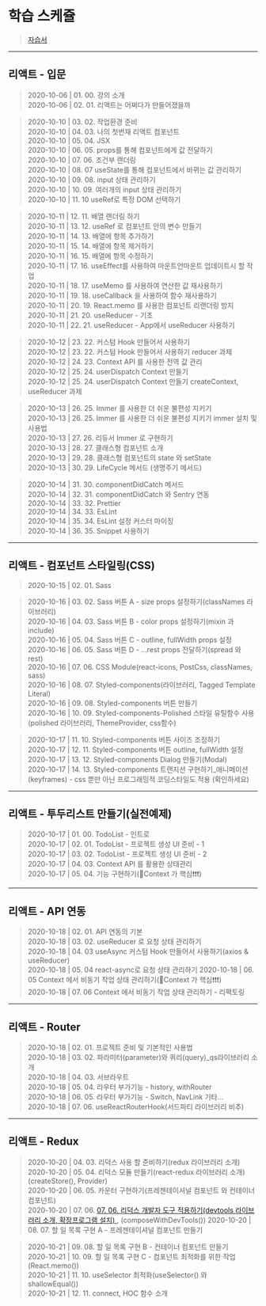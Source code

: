 # 학습 스케쥴

> [자습서](https://react.vlpt.us/)  

---

## 리액트 - 입문

> 2020-10-06 | 01. 00. 강의 소개  
> 2020-10-06 | 02. 01. 리액트는 어쩌다가 만들어졌을까  

> 2020-10-10 | 03. 02. 작업환경 준비  
> 2020-10-10 | 04. 03. 나의 첫번재 리액트 컴포넌트    
> 2020-10-10 | 05. 04. JSX  
> 2020-10-10 | 06. 05. props를 통해 컴포넌트에게 값 전달하기  
> 2020-10-10 | 07. 06. 조건부 랜더링  
> 2020-10-10 | 08. 07 useState를 통해 컴포넌트에서 바뀌는 값 관리하기  
> 2020-10-10 | 09. 08. input 상태 관리하기  
> 2020-10-10 | 10. 09. 여러개의 input 상태 관리하기  
> 2020-10-10 | 11. 10 useRef로 특정 DOM 선택하기

> 2020-10-11 | 12. 11. 배열 랜더링 하기  
> 2020-10-11 | 13. 12. useRef 로 컴포넌트 안의 변수 만들기  
> 2020-10-11 | 14. 13. 배열에 항목 추가하기  
> 2020-10-11 | 15. 14. 배열에 항목 제거하기  
> 2020-10-11 | 16. 15. 배열에 항목 수정하기  
> 2020-10-11 | 17. 16. useEffect를 사용하여 마운트언마운트 업데이트시 할 작업  
> 2020-10-11 | 18. 17. useMemo 를 사용하여 연산한 값 재사용하기  
> 2020-10-11 | 19. 18. useCallback 을 사용하여 함수 재사용하기  
> 2020-10-11 | 20. 19. React.memo 를 사용한 컴포넌트 리랜더링 방지  
> 2020-10-11 | 21. 20. useReducer - 기초  
> 2020-10-11 | 22. 21. useReducer - App에서 useReducer 사용하기  

> 2020-10-12 | 23. 22. 커스텀 Hook 만들어서 사용하기  
> 2020-10-12 | 23. 22. 커스텀 Hook 만들어서 사용하기  reducer 과제  
> 2020-10-12 | 24. 23. Context API 를 사용한 전역 값 관리    
> 2020-10-12 | 25. 24. userDispatch Context 만들기  
> 2020-10-12 | 25. 24. userDispatch Context 만들기 createContext, useReducer 과제  

> 2020-10-13 | 26. 25. Immer 를 사용한 더 쉬운 불편성 지키기  
> 2020-10-13 | 26. 25. Immer 를 사용한 더 쉬운 불편성 지키기 immer 설치 및 사용법  
> 2020-10-13 | 27. 26. 리듀서 Immer 로 구현하기  
> 2020-10-13 | 28. 27. 클래스형 컴포넌트 소개  
> 2020-10-13 | 29. 28. 클래스형 컴포넌트의 state 와 setState    
> 2020-10-13 | 30. 29. LifeCycle 메서드 (생명주기 메서드)  
  
> 2020-10-14 | 31. 30. componentDidCatch 메서드  
> 2020-10-14 | 32. 31. componentDidCatch 와 Sentry 연동  
> 2020-10-14 | 33. 32. Prettier  
> 2020-10-14 | 34. 33. EsLint  
> 2020-10-14 | 35. 34. EsLint 설정 커스터 마이징  
> 2020-10-14 | 36. 35. Snippet 사용하기  

---

## 리액트 - 컴포넌트 스타일링(CSS)

> 2020-10-15 | 02. 01. Sass  

> 2020-10-16 | 03. 02. Sass 버튼 A - size props 설정하기(classNames 라이브러리)      
> 2020-10-16 | 04. 03. Sass 버튼 B - color props 설정하기(mixin 과 include)   
> 2020-10-16 | 05. 04. Sass 버튼 C - outline, fullWidth props 설정  
> 2020-10-16 | 06. 05. Sass 버튼 D - ...rest props 전달하기(spread 와 rest)  
> 2020-10-16 | 07. 06. CSS Module(react-icons, PostCss, classNames, sass)  
> 2020-10-16 | 08. 07. Styled-components(라이브러리, Tagged Template Literal)   
> 2020-10-16 | 09. 08. Styled-components 버튼 만들기  
> 2020-10-16 | 10. 09. Styled-components-Polished 스타일 유틸함수 사용(polished 라이브러리, ThemeProvider, css함수)     

> 2020-10-17 | 11. 10. Styled-components 버튼 사이즈 조정하기    
> 2020-10-17 | 12. 11. Styled-components 버튼 outline, fullWidth 설정  
> 2020-10-17 | 13. 12. Styled-components Dialog 만들기(Modal)   
> 2020-10-17 | 14. 13. Styled-components 트랜지션 구현하기_애니메이션(keyframes) - css 뿐만 아닌 프로그래밍적 코딩스타일도 적용 (확인하세요)  
  
---

## 리액트 - 투두리스트 만들기(실전예제)

> 2020-10-17 | 01. 00. TodoList - 인트로  
> 2020-10-17 | 02. 01. TodoList - 프로젝트 생성 UI 준비 - 1  
> 2020-10-17 | 03. 02. TodoList - 프로젝트 생성 UI 준비 - 2  
> 2020-10-17 | 04. 03. Context API 를 활용한 상태관리  
> 2020-10-17 | 05. 04. 기능 구현하기(💜Context 가 핵심❗❗❗)  

---

## 리액트 - API 연동

> 2020-10-18 | 02. 01. API 연동의 기본  
> 2020-10-18 | 03. 02. useReducer 로 요청 상태 관리하기  
> 2020-10-18 | 04. 03 useAsync 커스텀 Hook 만들어서 사용하기(axios & useReducer)  
> 2020-10-18 | 05. 04 react-async로 요청 상태 관리하기 
> 2020-10-18 | 06. 05 Context 에서 비동기 작업 상태 관리하기(💜Context 가 핵심❗❗❗)  
> 2020-10-18 | 07. 06 Context 에서 비동기 작업 상태 관리하기 - 리팩토링    

---

## 리액트 - Router
 
> 2020-10-18 | 02. 01. 프로젝트 준비 및 기본적인 사용법  
> 2020-10-18 | 03. 02. 파라미터(parameter)와 쿼리(query)_qs라이브러리 소개  
> 2020-10-18 | 04. 03. 서브라우트   
> 2020-10-18 | 05. 04. 라우터 부가기능 - history, withRouter  
> 2020-10-18 | 06. 05. 라우터 부가기능 - Switch, NavLink 기타...  
> 2020-10-18 | 07. 06. useReactRouterHook(서드파티 라이브러리 비추)  
 
---

## 리액트 - Redux

> 2020-10-20 | 04. 03. 리덕스 사용 할 준비하기(redux 라이브러리 소개)   
> 2020-10-20 | 05. 04. 리덕스 모듈 만들기(react-redux 라이브러리 소개) (createStore(), Provider)  
> 2020-10-20 | 06. 05. 카운터 구현하기(프레젠테이셔널 컴포넌트 와 컨테이너 컴포넌트)  
> 2020-10-20 | 07. 06. [07. 06. 리덕스 개발자 도구 적용하기(devtools 라이브러리 소개, 확장프로그램 설치) ](https://chrome.google.com/webstore/detail/redux-devtools/lmhkpmbekcpmknklioeibfkpmmfibljd), (composeWithDevTools()) 
> 2020-10-20 | 08. 07. 할 일 목록 구현 A - 프레젠테이셔널 컴포넌트 만들기   

> 2020-10-21 | 09. 08. 할 일 목록 구현 B - 컨테이너 컴포넌트 만들기  
> 2020-10-21 | 10. 09. 할 일 목록 구현 C - 컴포넌트 최적화를 위한 작업 (React.memo())  
> 2020-10-21 | 11. 10. useSelector 최적화(useSelector() 와 shallowEqual())  
> 2020-10-21 | 12. 11. connect, HOC 함수 소개  



